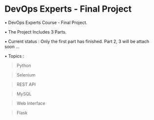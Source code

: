 # DevOps Experts - Final Project
• DevOps Experts Course - Final Project.

• The Project Includes 3 Parts.

• Current status : Only the first part has finished. Part 2, 3 will be attach soon ...

• Topics :
> Python

> Selenium

> REST API

> MySQL

> Web Interface

> Flask
